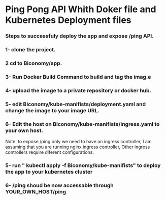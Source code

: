 # Ping Pong API Whith Doker file and Kubernetes Deployment files 

### Steps to successfuly deploy the app and expose /ping API.
### 1- clone the project. 
### 2 cd to Biconomy/app.
### 3- Run Docker Build Command to build and tag the imag.e
### 4- upload the image to a private repository or docker hub.
### 5- edit Biconomy/kube-manifists/deployment.yaml and change the image to your image URL.
### 6- Edit the host on Biconomy/kube-manifists/ingress.yaml to your own host.
Note: to expose /ping only we need to have an ingress controller, I am assuming that you are running nginx ingress controller, Other ingress controllers require diferent configurations.
### 5- run " kubectl apply -f Biconomy/kube-manifists" to deploy the app to your kubernetes cluster
### 6- /ping shoud be now accessable through YOUR_OWN_HOST/ping 

